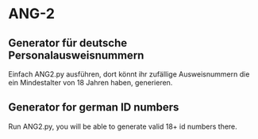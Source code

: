 # ANG-2
## Generator für deutsche Personalausweisnummern

Einfach ANG2.py ausführen, dort könnt ihr zufällige Ausweisnummern die ein Mindestalter von 18 Jahren haben, generieren.

## Generator for german ID numbers

Run ANG2.py, you will be able to generate valid 18+ id numbers there.